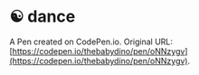 # ☯️ dance

A Pen created on CodePen.io. Original URL: [https://codepen.io/thebabydino/pen/oNNzygv](https://codepen.io/thebabydino/pen/oNNzygv).


